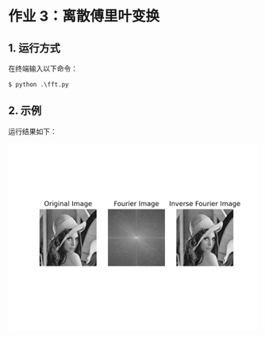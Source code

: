 # 作业 3：离散傅里叶变换

## 1. 运行方式

在终端输入以下命令：

```shell
$ python .\fft.py
```





## 2. 示例

运行结果如下：

![](imgs/fft_Lenna.jpg)

